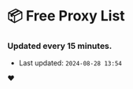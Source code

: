 # :package: Free Proxy List
### Updated every 15 minutes.

- Last updated: `2024-08-28 13:54`

:heart:
